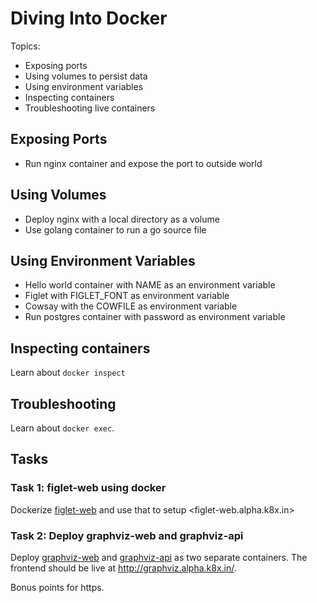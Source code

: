 # Diving Into Docker

Topics:

* Exposing ports
* Using volumes to persist data
* Using environment variables
* Inspecting containers
* Troubleshooting live containers

## Exposing Ports

* Run nginx container and expose the port to outside world

## Using Volumes

* Deploy nginx with a local directory as a volume
* Use golang container to run a go source file

## Using Environment Variables

* Hello world container with NAME as an environment variable
* Figlet with FIGLET_FONT as environment variable
* Cowsay with the COWFILE as environment variable
* Run postgres container with password as environment variable

## Inspecting containers

Learn about `docker inspect`

## Troubleshooting

Learn about `docker exec`.


## Tasks

### Task 1: figlet-web using docker

Dockerize [figlet-web][] and use that to setup <figlet-web.alpha.k8x.in>

[figlet-web]: https://github.com/anandology/figlet-web

### Task 2: Deploy graphviz-web and graphviz-api

Deploy [graphviz-web][] and [graphviz-api][] as two separate containers.
The frontend should be live at <http://graphviz.alpha.k8x.in/>.

Bonus points for https.

[graphviz-web]: https://github.com/pipalacademy/kubernetes-workshop/tree/master/graphviz-web
[graphviz-api]: https://github.com/pipalacademy/kubernetes-workshop/tree/master/graphviz-api